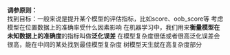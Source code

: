 **调参原则：**<br>
找到目标：一般来说是提升某个模型的评估指标，比如score、oob_score等
考虑模型在位置数据上的准确率受什么因素影响
在机器学习中，我们用来**衡量模型在未知数据上的准确度**的指标叫做**泛化误差**
在模型复杂度很低或者很高泛化误差会很高，能在中间的某处找到最佳模型复杂度
树模型天生就在高复杂度部分
